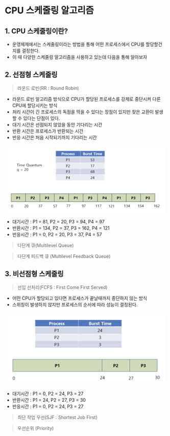 CPU 스케줄링 알고리즘
=============

## 1. CPU 스케줄링이란?
- 운영체제에서는 스케줄링이라는 방법을 통해 어떤 프로세스에서 CPU를 할당할건지를 결정한다.
- 이 때 다양한 스케줄링 알고리즘을 사용하고 있는데 다음을 통해 알아보자

## 2. 선점형 스케줄링
> 라운드 로빈(RR : Round Robin)
- 라운드 로빈 알고리즘 방식으로 CPU가 할당된 프로세스를 강제로 중단시켜 다른 CPU에 할당시키는 방식
- 처리 시간이 긴 프로세스의 독점을 막을 수 있다는 장점이 있지만 잦은 교환이 발생할 수 있다는 단점이 있다.
- 대기 시간은 선점되지 않았을 동안 기다리는 시간
- 반환 시간은 프로세스가 반환되는 시간
- 반응 시간은 처음 시작되기까지 기다리는 시간
  
![라운드 로빈 이미지](/OperatingSystem/images/roundrobin.png)

- 대기시간 : P1 = 81, P2 = 20, P3 = 94, P4 = 97
- 반환시간 : P1 = 134, P2 = 37, P3 = 162, P4 = 121
- 반응시간 : P1 = 0, P2 = 20, P3 = 37, P4 = 57

> 다단계 큐(Multilevel Queue)

> 다단계 피드백 큐 (Multilevel Feedback Queue)

## 3. 비선점형 스케줄링
> 선입 선처리(FCFS : First Come First Served)
- 어떤 CPU가 할당되고 있다면 프로세스가 끝날때까지 중단하지 않는 방식
- 스위칭이 발생하지 않지만 프로세스의 순서에 따라 성능이 결정된다.

![선입 선처리 이미지](/OperatingSystem/images/fcfs.png)

- 대기시간 : P1 = 0, P2 = 24, P3 = 27
- 반환시간 : P1 = 24, P2 = 27, P3 = 30
- 반응시간 : P1 = 0, P2 = 24, P3 = 27

> 최단 작업 우선(SJF : Shortest Job First)

> 우선순위 (Priority)
